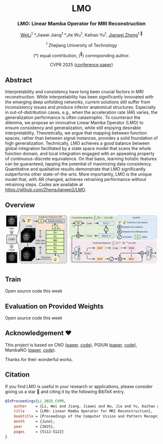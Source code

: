 <div align="center">
<h1>LMO </h1>
<h3>LMO: Linear Mamba Operator for MRI Reconstruction</h3>

[WeiLi](https://github.com/weili419)<sup>1</sup> \*,Jiawei Jiang<sup>1</sup> \*,Jie Wu<sup>1</sup>, Kaihao Yu<sup>1</sup>, [Jianwei Zheng](https://zhengjianwei2.github.io/)<sup>1 :email:</sup>

<sup>1</sup>  Zhejiang University of Technology

(\*) equal contribution, (<sup>:email:</sup>) corresponding author.

CVPR 2025 ([conference paper](https://openaccess.thecvf.com/content/CVPR2025/html/Li_LMO_Linear_Mamba_Operator_for_MRI_Reconstruction_CVPR_2025_paper.html))

</div>

## Abstract
Interpretability and consistency have long been crucial factors in MRI reconstruction. While interpretability has been significantly innovated with the emerging deep unfolding networks, current solutions still suffer from inconsistency issues and produce inferior anatomical structures. Especially in out-of-distribution cases, e.g., when the acceleration rate (AR) varies, the generalization performance is often catastrophic. To counteract the dilemma, we propose an innovative Linear Mamba Operator (LMO) to ensure consistency and generalization, while still enjoying desirable interpretability. Theoretically, we argue that mapping between function spaces, rather than between signal instances, provides a solid foundation of high generalization. Technically, LMO achieves a good balance between global integration facilitated by a state space model that scans the whole function domain, and local integration engaged with an appealing property of continuous-discrete equivalence. On that basis, learning holistic features can be guaranteed, tapping the potential of maximizing data consistency. Quantitative and qualitative results demonstrate that LMO significantly outperforms other state-of-the-arts. More importantly, LMO is the unique model that, with AR changed, achieves retraining performance without retraining steps. Codes are available at https://github.com/ZhengJianwei2/LMO.

## Overview
<div align="center">
<img src="Figure/Overview.png" />
</div>

## Train

Open source code this week

## Evaluation on Provided Weights

Open source code this week

## Acknowledgement :heart:
This project is based on CNO ([paper](https://arxiv.org/pdf/2302.01178), [code](https://github.com/camlab-ethz/ConvolutionalNeuralOperator)), PGIUN ([paper](https://ieeexplore.ieee.org/abstract/document/10584139), [code](https://github.com/Jiangjiawei2/PGIUN)), MambaNO ([paper](https://proceedings.neurips.cc/paper_files/paper/2024/hash/5ee553ec47c31e46a1209bb858b30aa5-Abstract-Conference.html), [code](https://github.com/weili419/Mamba-Neural-Operator)). 

Thanks for their wonderful works.

## Citation
If you find LMO is useful in your research or applications, please consider giving us a star 🌟 and citing it by the following BibTeX entry.

```bibtex
@InProceedings{Li_2025_CVPR,
    author    = {Li, Wei and Jiang, Jiawei and Wu, Jie and Yu, Kaihao and Zheng, Jianwei},
    title     = {LMO: Linear Mamba Operator for MRI Reconstruction},
    booktitle = {Proceedings of the Computer Vision and Pattern Recognition Conference (CVPR)},
    month     = {June},
    year      = {2025},
    pages     = {5112-5122}
}
```
